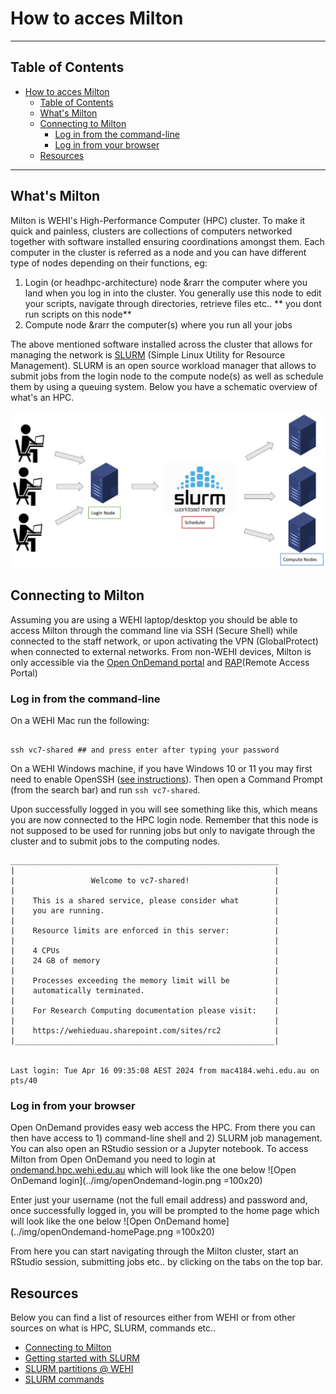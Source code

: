 # How to acces Milton
----------------------------------------------------------------
## Table of Contents
- [How to acces Milton](#how-to-acces-milton)
  - [Table of Contents](#table-of-contents)
  - [What's Milton](#whats-milton)
  - [Connecting to Milton](#connecting-to-milton)
    - [Log in from the command-line](#log-in-from-the-command-line)
    - [Log in from your browser](#log-in-from-your-browser)
  - [Resources](#resources)

----------------------------------------------------------------

## What's Milton

Milton is WEHI's High-Performance Computer (HPC) cluster. To make it quick and painless, clusters are collections of computers networked together with software installed ensuring coordinations amongst them. Each computer in the cluster is referred as a node and you can have different type of nodes depending on their functions, eg:

1. Login (or headhpc-architecture) node &rarr the computer where you land when you log in into the cluster. You generally use this node to edit your scripts, navigate through directories, retrieve files etc.. ** you dont run scripts on this node**
2. Compute node &rarr the computer(s) where you run all your jobs

The above mentioned software installed across the cluster that allows for managing the network is [SLURM](https://slurm.schedmd.com/documentation.html) (Simple Linux Utility for Resource Management). SLURM is an open source workload manager that allows to submit jobs from the login node to the compute node(s) as well as schedule them by using a queuing system. Below you have a schematic overview of what's an HPC.

![HPC architecture](../img/hpc-architecture.png)

## Connecting to Milton

Assuming you are using a WEHI laptop/desktop you should be able to access Milton through the command line via SSH (Secure Shell) while connected to the staff network, or upon activating the VPN (GlobalProtect) when connected to external networks. From non-WEHI devices, Milton is only accessible via the [Open OnDemand portal](https://ondemand.hpc.wehi.edu.au/) and [RAP](https://rap.wehi.edu.au/)(Remote Access Portal)

### Log in from the command-line

On a WEHI Mac run the following:

```

ssh vc7-shared ## and press enter after typing your password

```
On a WEHI Windows machine, if you have Windows 10 or 11 you may first need to enable OpenSSH ([see instructions](https://wehieduau.sharepoint.com/sites/rc2/SitePages/using-milton.aspx#:~:text=instructions%20on%20Microsoft%20Documentation)). Then open a Command Prompt (from the search bar) and run `ssh vc7-shared`.

Upon successfully logged in you will see something like this, which means you are now connected to the HPC login node. Remember that this node is not supposed to be used for running jobs but only to navigate through the cluster and to submit jobs to the computing nodes.

```
____________________________________________________________
|                                                          |
|                 Welcome to vc7-shared!                   |
|                                                          |
|    This is a shared service, please consider what        |
|    you are running.                                      |
|                                                          |
|    Resource limits are enforced in this server:          |
|                                                          |
|    4 CPUs                                                |
|    24 GB of memory                                       |
|                                                          |
|    Processes exceeding the memory limit will be          |
|    automatically terminated.                             |
|                                                          |
|    For Research Computing documentation please visit:    |
|                                                          |
|    https://wehieduau.sharepoint.com/sites/rc2            |
|__________________________________________________________|


Last login: Tue Apr 16 09:35:08 AEST 2024 from mac4184.wehi.edu.au on pts/40
```

### Log in from your browser
Open OnDemand provides easy web access the HPC. From there you can then have access to 1) command-line shell and 2) SLURM job management. You can also open an RStudio session or a Jupyter notebook.
To access Milton from Open OnDemand you need to login at [ondemand.hpc.wehi.edu.au](https://ondemand.hpc.wehi.edu.au/) which will look like the one below
![Open OnDemand login](../img/openOndemand-login.png =100x20)

Enter just your username (not the full email address) and password and, once successfully logged in, you will be prompted to the home page which will look like the one below
![Open OnDemand home](../img/openOndemand-homePage.png =100x20)

From here you can start navigating through the Milton cluster, start an RStudio session, submitting jobs etc.. by clicking on the tabs on the top bar.


## Resources
Below you can find a list of resources either from WEHI or from other sources on what is HPC, SLURM, commands etc..
* [Connecting to Milton](https://wehieduau.sharepoint.com/sites/rc2/SitePages/using-milton.aspx)
* [Getting started with SLURM](https://wehieduau.sharepoint.com/sites/rc2/SitePages/Getting-started-Slurm.aspx)
* [SLURM partitions @ WEHI](https://wehieduau.sharepoint.com/sites/rc2/SitePages/SLURM-partitions.aspx)
* [SLURM commands](https://www.arch.jhu.edu/support/slurm-queueing-system/#:~:text=SLURM%20uses%20%E2%80%9Cpartitions%E2%80%9D%20to%20divide,default%20partition%20is%20%E2%80%9Cparallel%E2%80%9D.)
